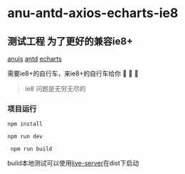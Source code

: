 # anu-antd-axios-echarts-ie8
## 测试工程 为了更好的兼容ie8+

[anujs](https://rubylouvre.github.io/anu/index.html)  [antd](https://ant.design/index-cn)   [echarts](https://www.echartsjs.com/index.html)

需要ie8+的自行车，来ie8+的自行车给你 :bicyclist: :bicyclist: :bicyclist:

> ie8 问题是无穷无尽的

### 项目运行

``` npm install ```

``` npm run dev ```

``` npm run build```

build本地测试可以使用[live-server](https://www.npmjs.com/package/live-server)在dist下启动
